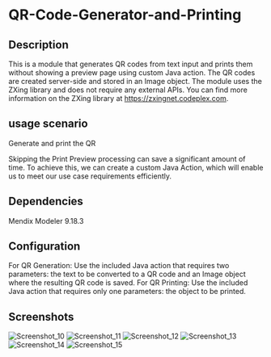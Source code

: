 # QR-Code-Generator-and-Printing

## Description
This is a module that generates QR codes from text input and prints them without showing a preview page using custom Java action. The QR codes are created server-side and stored in an Image object. The module uses the ZXing library and does not require any external APIs. You can find more information on the ZXing library at https://zxingnet.codeplex.com.

## usage scenario
Generate and print the QR

Skipping the Print Preview processing can save a significant amount of time. To achieve this, we can create a custom Java Action, which will enable us to meet our use case requirements efficiently.

## Dependencies
Mendix Modeler 9.18.3

## Configuration
For QR Generation:
Use the included Java action that requires two parameters: the text to be converted to a QR code and an Image object where the resulting QR code is saved.
For QR Printing:
Use the included Java action that requires only one parameters: the object to be printed.

## Screenshots
![Screenshot_10](https://user-images.githubusercontent.com/105714808/221665926-826bacbe-f581-467b-8e62-69a328381ce5.png)
![Screenshot_11](https://user-images.githubusercontent.com/105714808/221665945-aef2e3bf-641b-4536-add5-a35143ae9942.png)
![Screenshot_12](https://user-images.githubusercontent.com/105714808/221665968-df251497-8a65-4cd3-a9ea-17d12102276f.png)
![Screenshot_13](https://user-images.githubusercontent.com/105714808/221665989-288779af-2c31-4471-aca8-4e44f27c1c49.png)
![Screenshot_14](https://user-images.githubusercontent.com/105714808/221666018-5964e61d-215a-4427-b683-bad06d158f1e.png)
![Screenshot_15](https://user-images.githubusercontent.com/105714808/221666041-b685de4d-cf29-4fb6-8367-a726d642ecac.png)

